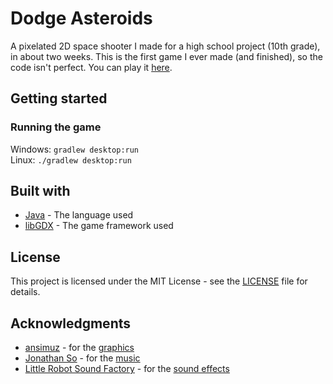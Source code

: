 # Dodge Asteroids
A pixelated 2D space shooter I made for a high school project (10th grade), in about two weeks. This is the first game I ever made (and finished), so the code isn't perfect. You can play it [here](https://luca1152.itch.io/dodge-asteroids).

## Getting started
### Running the game
Windows: `gradlew desktop:run`  
Linux: `./gradlew desktop:run`

## Built with
- [Java](https://www.java.com/en/download/) - The language used
- [libGDX](https://libgdx.badlogicgames.com/) - The game framework used

## License
This project is licensed under the MIT License - see the [LICENSE](https://github.com/Luca1152/dodge-asteroids/blob/master/LICENSE) file for details.

## Acknowledgments
- [ansimuz](https://ansimuz.itch.io/) - for the [graphics](https://ansimuz.itch.io/spaceship-shooter-environment)
- [Jonathan So](https://jonathan-so.itch.io/) - for the [music](https://jonathan-so.itch.io/creatorpack)
- [Little Robot Sound Factory](https://opengameart.org/users/little-robot-sound-factory) - for the [sound effects](https://opengameart.org/content/8-bit-sound-effects-library)

